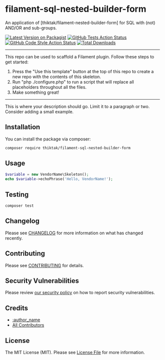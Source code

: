 # filament-sql-nested-builder-form
An application of [thiktak/filament-nested-builder-form] for SQL with (not) AND/OR and sub-groups.

[![Latest Version on Packagist](https://img.shields.io/packagist/v/thiktak/filament-sql-nested-builder-form.svg?style=flat-square)](https://packagist.org/packages/thiktak/filament-sql-nested-builder-form)
[![GitHub Tests Action Status](https://img.shields.io/github/actions/workflow/status/thiktak/filament-sql-nested-builder-form/run-tests.yml?branch=main&label=tests&style=flat-square)](https://github.com/thiktak/filament-sql-nested-builder-form/actions?query=workflow%3Arun-tests+branch%3Amain)
[![GitHub Code Style Action Status](https://img.shields.io/github/actions/workflow/status/thiktak/filament-sql-nested-builder-form/fix-php-code-style-issues.yml?branch=main&label=code%20style&style=flat-square)](https://github.com/thiktak/filament-sql-nested-builder-form/actions?query=workflow%3A"Fix+PHP+code+style+issues"+branch%3Amain)
[![Total Downloads](https://img.shields.io/packagist/dt/thiktak/filament-sql-nested-builder-form.svg?style=flat-square)](https://packagist.org/packages/thiktak/filament-sql-nested-builder-form)

<!--delete-->
---
This repo can be used to scaffold a Filament plugin. Follow these steps to get started:

1. Press the "Use this template" button at the top of this repo to create a new repo with the contents of this skeleton.
2. Run "php ./configure.php" to run a script that will replace all placeholders throughout all the files.
3. Make something great!
---
<!--/delete-->

This is where your description should go. Limit it to a paragraph or two. Consider adding a small example.

## Installation

You can install the package via composer:

```bash
composer require thiktak/filament-sql-nested-builder-form
```

## Usage

```php
$variable = new VendorName\Skeleton();
echo $variable->echoPhrase('Hello, VendorName!');
```

## Testing

```bash
composer test
```

## Changelog

Please see [CHANGELOG](CHANGELOG.md) for more information on what has changed recently.

## Contributing

Please see [CONTRIBUTING](.github/CONTRIBUTING.md) for details.

## Security Vulnerabilities

Please review [our security policy](../../security/policy) on how to report security vulnerabilities.

## Credits

- [:author_name](https://github.com/:author_username)
- [All Contributors](../../contributors)

## License

The MIT License (MIT). Please see [License File](LICENSE.md) for more information.
